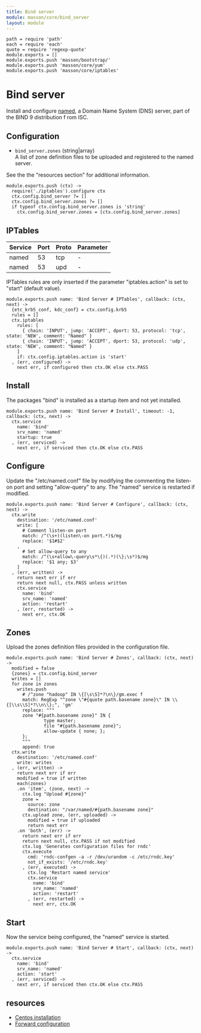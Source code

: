 ```yaml
---
title: Bind server
module: masson/core/bind_server
layout: module
---
```


    path = require 'path'
    each = require 'each'
    quote = require 'regexp-quote'
    module.exports = []
    module.exports.push 'masson/bootstrap/'
    module.exports.push 'masson/core/yum'
    module.exports.push 'masson/core/iptables'

# Bind server

Install and configure [named](http://linux.die.net/man/8/named), a 
Domain Name System (DNS) server, part of the BIND 9 distribution f
rom ISC.

## Configuration

*   `bind_server.zones` (string|array)   
    A list of zone definition files to be uploaded and registered to the named server.   

See the the "resources section" for additional information.

    module.exports.push (ctx) ->
      require('./iptables').configure ctx
      ctx.config.bind_server ?= []
      ctx.config.bind_server.zones ?= []
      if typeof ctx.config.bind_server.zones is 'string'
        ctx.config.bind_server.zones = [ctx.config.bind_server.zones]

## IPTables

| Service    | Port | Proto | Parameter       |
|------------|------|-------|-----------------|
| named      | 53   | tcp   | -               |
| named      | 53   | upd   | -               |

IPTables rules are only inserted if the parameter "iptables.action" is set to 
"start" (default value).

    module.exports.push name: 'Bind Server # IPTables', callback: (ctx, next) ->
      {etc_krb5_conf, kdc_conf} = ctx.config.krb5
      rules = []
      ctx.iptables
        rules: [
          { chain: 'INPUT', jump: 'ACCEPT', dport: 53, protocol: 'tcp', state: 'NEW', comment: "Named" }
          { chain: 'INPUT', jump: 'ACCEPT', dport: 53, protocol: 'udp', state: 'NEW', comment: "Named" }
        ]
        if: ctx.config.iptables.action is 'start'
      , (err, configured) ->
        next err, if configured then ctx.OK else ctx.PASS

## Install

The packages "bind" is installed as a startup item and not yet installed.

    module.exports.push name: 'Bind Server # Install', timeout: -1, callback: (ctx, next) ->
      ctx.service
        name: 'bind'
        srv_name: 'named'
        startup: true
      , (err, serviced) ->
        next err, if serviced then ctx.OK else ctx.PASS

## Configure

Update the "/etc/named.conf" file by modifying the commenting the listen-on port
and setting "allow-query" to any. The "named" service is restarted if modified.

    module.exports.push name: 'Bind Server # Configure', callback: (ctx, next) ->
      ctx.write
        destination: '/etc/named.conf'
        write: [
          # Comment listen-on port
          match: /^(\s+)(listen\-on port.*)$/mg
          replace: '$1#$2'
        ,
          # Set allow-query to any
          match: /^(\s+allow\-query\s*\{)(.*)(\};\s*)$/mg
          replace: '$1 any; $3'
        ]
      , (err, written) ->
        return next err if err
        return next null, ctx.PASS unless written
        ctx.service
          name: 'bind'
          srv_name: 'named'
          action: 'restart'
        , (err, restarted) ->
          next err, ctx.OK

## Zones

Upload the zones definition files provided in the configuration file.

    module.exports.push name: 'Bind Server # Zones', callback: (ctx, next) ->
      modified = false
      {zones} = ctx.config.bind_server
      writes = []
      for zone in zones
        writes.push
          # /^zone "hadoop" IN \{[\s\S]*?\n\}/gm.exec f
          match: RegExp "^zone \"#{quote path.basename zone}\" IN \\{[\\s\\S]*?\\n\\};", 'gm'
          replace: """
          zone "#{path.basename zone}" IN {
                  type master;
                  file "#{path.basename zone}";
                  allow-update { none; };
          };
          """
          append: true
      ctx.write
        destination: '/etc/named.conf'
        write: writes
      , (err, written) ->
        return next err if err
        modified = true if written
        each(zones)
        .on 'item', (zone, next) ->
          ctx.log "Upload #{zone}"
          zone =
            source: zone
            destination: "/var/named/#{path.basename zone}"
          ctx.upload zone, (err, uploaded) ->
            modified = true if uploaded
            return next err
        .on 'both', (err) ->
          return next err if err
          return next null, ctx.PASS if not modified
          ctx.log 'Generates configuration files for rndc'
          ctx.execute
            cmd: 'rndc-confgen -a -r /dev/urandom -c /etc/rndc.key'
            not_if_exists: '/etc/rndc.key'
          , (err, executed) ->
            ctx.log 'Restart named service'
            ctx.service
              name: 'bind'
              srv_name: 'named'
              action: 'restart'
            , (err, restarted) ->
              next err, ctx.OK

## Start

Now the service being configured, the "named" service is started.

    module.exports.push name: 'Bind Server # Start', callback: (ctx, next) ->
      ctx.service
        name: 'bind'
        srv_name: 'named'
        action: 'start'
      , (err, serviced) ->
        next err, if serviced then ctx.OK else ctx.PASS

## resources

*   [Centos installation](https://www.digitalocean.com/community/articles/how-to-install-the-bind-dns-server-on-centos-6)
*   [Forward configuration](http://gleamynode.net/articles/2267/)




